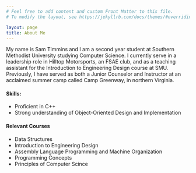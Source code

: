 ```yaml
---
# Feel free to add content and custom Front Matter to this file.
# To modify the layout, see https://jekyllrb.com/docs/themes/#overriding-theme-defaults

layout: page
title: About Me
---
```


My name is Sam Timmins and I am a second year student at Southern Methodist University studying Computer Science. I currently serve in a leadership role in Hilltop Motorsports, an FSAE club, and as a teaching assistant for the Introduction to Engineering Design course at SMU. Previously, I have served as both a Junior Counselor and Instructor at an acclaimed summer camp called Camp Greenway, in northern Virginia. 

#### Skills:
  * Proficient in C++
  * Strong understanding of Object-Oriented Design and Implementation

#### Relevant Courses
  * Data Structures
  * Introduction to Engineering Design
  * Assembly Language Programming and Machine Organization
  * Programming Concepts
  * Principles of Computer Scince 
